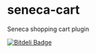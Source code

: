 seneca-cart
===========

Seneca shopping cart plugin

[![Bitdeli Badge](https://d2weczhvl823v0.cloudfront.net/rjrodger/seneca-cart/trend.png)](https://bitdeli.com/free "Bitdeli Badge")

